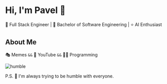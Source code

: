 # Hi, I'm Pavel :robot:

👷 Full Stack Engineer | 🔬 Bachelor of Software Engineering | ⭐ AI Enthusiast

## About Me

🎭 Memes `&&` 👀 YouTube `&&` 🧑‍💻 Programming

![humble](https://www.dropbox.com/scl/fi/6k2p6jo65jxn795lwlm0a/wonderful.png?rlkey=74uw4nx99g78zdvbaz7z863f9&raw=1)

P.S. 🌝 I'm always trying to be humble with everyone.
